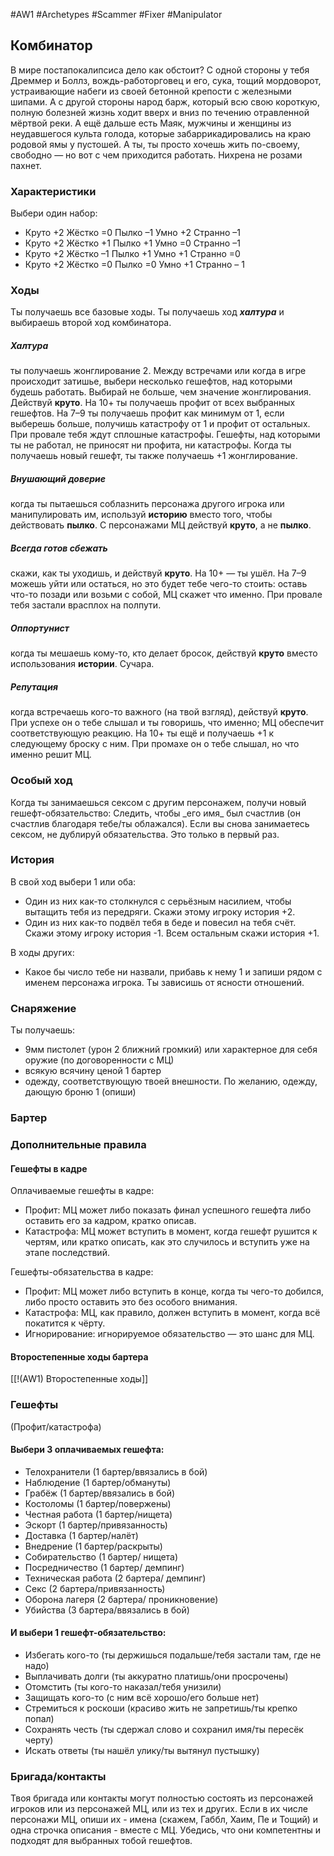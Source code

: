 #AW1 #Archetypes #Scammer #Fixer #Manipulator 

## Комбинатор

В мире постапокалипсиса дело как обстоит? С одной стороны у тебя Дреммер и Боллз, вождь-работорговец и его, сука, тощий мордоворот, устраивающие набеги из своей бетонной крепости с железными шипами. А с другой стороны народ барж, который всю свою короткую, полную болезней жизнь ходит вверх и вниз по течению отравленной мёртвой реки. А ещё дальше есть Маяк, мужчины и женщины из неудавшегося культа голода, которые забаррикадировались на краю родовой ямы у пустошей. 
А ты, ты просто хочешь жить по-своему, свободно — но вот с чем приходится работать. Нихрена не розами пахнет.

### Характеристики 
Выбери один набор: 
- Круто +2 Жёстко =0 Пылко –1 Умно +2 Странно –1 
- Круто +2 Жёстко +1 Пылко +1 Умно =0 Странно –1 
- Круто +2 Жёстко –1 Пылко +1 Умно +1 Странно =0 
- Круто +2 Жёстко =0 Пылко =0 Умно +1 Странно – 1

### Ходы
Ты получаешь все базовые ходы. Ты получаешь ход ***халтура*** и выбираешь второй ход комбинатора.


##### Халтура
ты получаешь жонглирование 2. Между встречами или когда в игре происходит затишье, выбери несколько гешефтов, над которыми будешь работать. Выбирай не больше, чем значение жонглирования. Действуй **круто**. На 10+ ты получаешь профит от всех выбранных гешефтов. На 7–9 ты получаешь профит как минимум от 1, если выберешь больше, получишь катастрофу от 1 и профит от остальных. При провале тебя ждут сплошные катастрофы. Гешефты, над которыми ты не работал, не приносят ни профита, ни катастрофы. Когда ты получаешь новый гешефт, ты также получаешь +1 жонглирование. 
##### Внушающий доверие
когда ты пытаешься соблазнить персонажа другого игрока или манипулировать им, используй **историю** вместо того, чтобы действовать **пылко**. С персонажами МЦ действуй **круто**, а не **пылко**.
##### Всегда готов сбежать
скажи, как ты уходишь, и действуй **круто**. На 10+ — ты ушёл. На 7–9 можешь уйти или остаться, но это будет тебе чего-то стоить: оставь что-то позади или возьми с собой, МЦ скажет что именно. При провале тебя застали врасплох на полпути.
##### Оппортунист
когда ты мешаешь кому-то, кто делает бросок, действуй **круто** вместо использования **истории**. Сучара. 
##### Репутация
когда встречаешь кого-то важного (на твой взгляд), действуй **круто**. При успехе он о тебе слышал и ты говоришь, что именно; МЦ обеспечит соответствующую реакцию. На 10+ ты ещё и получаешь +1 к следующему броску с ним. При промахе он о тебе слышал, но что именно решит МЦ.

### Особый ход
Когда ты занимаешься сексом с другим персонажем, получи новый гешефт-обязательство: Следить, чтобы \_его имя\_ был счастлив (он счастлив благодаря тебе/ты облажался).
Если вы снова занимаетесь сексом, не дублируй обязательства. Это только в первый раз.

### История
В свой ход выбери 1 или оба:
- Один из них как-то столкнулся с серьёзным насилием, чтобы вытащить тебя из передряги. Скажи этому игроку история +2.
- Один из них как-то подвёл тебя в беде и повесил на тебя счёт. Скажи этому игроку история -1. 
Всем остальным скажи история +1. 

В ходы других: 
- Какое бы число тебе ни назвали, прибавь к нему 1 и запиши рядом с именем персонажа игрока. Ты зависишь от ясности отношений.

### Снаряжение 
Ты получаешь: 
- 9мм пистолет (урон 2 ближний громкий) или характерное для себя оружие (по договоренности с МЦ) 
- всякую всячину ценой 1 бартер 
- одежду, соответствующую твоей внешности. По желанию, одежду, дающую броню 1 (опиши)

### Бартер


### Дополнительные правила

#### Гешефты в кадре
Оплачиваемые гешефты в кадре: 
- Профит: МЦ может либо показать финал успешного гешефта либо оставить его за кадром, кратко описав. 
- Катастрофа: МЦ может вступить в момент, когда гешефт рушится к чертям, или кратко описать, как это случилось и вступить уже на этапе последствий. 

Гешефты-обязательства в кадре: 
- Профит: МЦ может либо вступить в конце, когда ты чего-то добился, либо просто оставить это без особого внимания. 
- Катастрофа: МЦ, как правило, должен вступить в момент, когда всё покатится к чёрту.
- Игнорирование: игнорируемое обязательство — это шанс для МЦ. 

#### Второстепенные ходы бартера
[[!(AW1) Второстепенные ходы]]

### Гешефты
(Профит/катастрофа) 
#### Выбери 3 оплачиваемых гешефта:
* Телохранители (1 бартер/ввязались в бой) 
* Наблюдение (1 бартер/обмануты) 
* Грабёж (1 бартер/ввязались в бой) 
* Костоломы (1 бартер/повержены) 
* Честная работа (1 бартер/нищета) 
* Эскорт (1 бартер/привязанность) 
* Доставка (1 бартер/налёт) 
* Внедрение (1 бартер/раскрыты) 
* Собирательство (1 бартер/ нищета) 
* Посредничество (1 бартер/ демпинг)
* Техническая работа (2 бартера/ демпинг) 
* Секс (2 бартера/привязанность) 
* Оборона лагеря (2 бартера/ проникновение) 
* Убийства (3 бартера/ввязались в бой)
#### И выбери 1 гешефт-обязательство:
- Избегать кого-то (ты держишься подальше/тебя застали там, где не надо) 
- Выплачивать долги (ты аккуратно платишь/они просрочены) 
- Отомстить (ты кого-то наказал/тебя унизили) 
- Защищать кого-то (с ним всё хорошо/его больше нет) 
- Стремиться к роскоши (краcиво жить не запретишь/ты крепко попал) 
- Сохранять честь (ты сдержал слово и сохранил имя/ты пересёк черту) 
- Искать ответы (ты нашёл улику/ты вытянул пустышку)

### Бригада/контакты
Твоя бригада или контакты могут полностью состоять из персонажей игроков или из персонажей МЦ, или из тех и других. Если в их числе персонажи МЦ, опиши их - имена (скажем, Габбл, Хаим, Пе и Тощий) и одна строчка описания - вместе с МЦ. Убедись, что они компетентны и подходят для выбранных тобой гешефтов.
